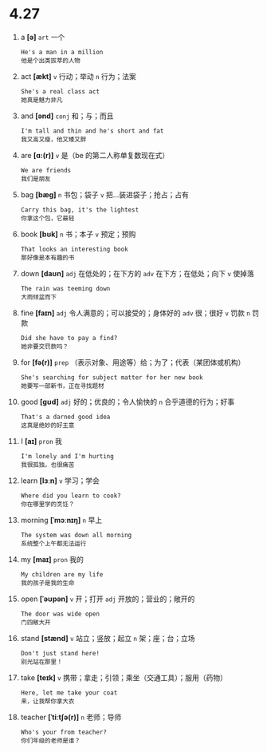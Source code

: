 # 4.27

1. a **[ə]** `art` 一个

   ```
   He's a man in a million
   他是个出类拔萃的人物
   ```

2. act **[ækt]** `v` 行动；举动 `n` 行为；法案

   ```
   She's a real class act
   她真是魅力非凡
   ```

3. and **[ənd]** `conj` 和；与；而且

   ```
   I'm tall and thin and he's short and fat
   我又高又瘦，他又矮又胖
   ```

4. are **[ɑ:(r)]** `v` 是（be 的第二人称单复数现在式）

   ```
   We are friends
   我们是朋友
   ```

5. bag **[bæɡ]** `n` 书包；袋子 `v` 把...装进袋子；抢占；占有

   ```
   Carry this bag, it's the lightest
   你拿这个包，它最轻
   ```

6. book **[bʊk]** `n` 书；本子 `v` 预定；预购

   ```
   That looks an interesting book
   那好像是本有趣的书
   ```

7. down **[daʊn]** `adj` 在低处的；在下方的 `adv` 在下方；在低处；向下 `v` 使掉落

   ```
   The rain was teeming down
   大雨倾盆而下
   ```

8. fine **[faɪn]** `adj` 令人满意的；可以接受的；身体好的 `adv` 很；很好 `v` 罚款 `n` 罚款

   ```
   Did she have to pay a find?
   她非要交罚款吗？
   ```

9. for **[fə(r)]** `prep` （表示对象、用途等）给；为了；代表（某团体或机构）

   ```
   She's searching for subject matter for her new book
   她要写一部新书，正在寻找题材
   ```

10. good **[ɡʊd]** `adj` 好的；优良的；令人愉快的 `n` 合乎道德的行为；好事

    ```
    That's a darned good idea
    这真是绝妙的好主意
    ```

11. I **[aɪ]** `pron` 我

    ```
    I'm lonely and I'm hurting
    我很孤独，也很痛苦
    ```

12. learn **[lɜːn]** `v` 学习；学会

    ```
    Where did you learn to cook?
    你在哪里学的烹饪？
    ```

13. morning **[ˈmɔːnɪŋ]** `n` 早上

    ```
    The system was down all morning
    系统整个上午都无法运行
    ```

14. my **[maɪ]** `pron` 我的

    ```
    My children are my life
    我的孩子是我的生命
    ```

15. open **[ˈəʊpən]** `v` 开；打开 `adj` 开放的；营业的；敞开的

    ```
    The door was wide open
    门四敞大开
    ```

16. stand **[stænd]** `v` 站立；竖放；起立 `n` 架；座；台；立场

    ```
    Don't just stand here!
    别光站在那里！
    ```

17. take **[teɪk]** `v` 携带；拿走；引领；乘坐（交通工具）；服用（药物）

    ```
    Here, let me take your coat
    来，让我帮你拿大衣
    ```

18. teacher **[ˈtiːtʃə(r)]** `n` 老师；导师

    ```
    Who's your from teacher?
    你们年级的老师是谁？
    ```
